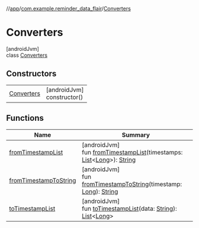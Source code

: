 //[app](../../../index.md)/[com.example.reminder_data_flair](../index.md)/[Converters](index.md)

# Converters

[androidJvm]\
class [Converters](index.md)

## Constructors

| | |
|---|---|
| [Converters](-converters.md) | [androidJvm]<br>constructor() |

## Functions

| Name | Summary |
|---|---|
| [fromTimestampList](from-timestamp-list.md) | [androidJvm]<br>fun [fromTimestampList](from-timestamp-list.md)(timestamps: [List](https://kotlinlang.org/api/latest/jvm/stdlib/kotlin.collections/-list/index.html)&lt;[Long](https://kotlinlang.org/api/latest/jvm/stdlib/kotlin/-long/index.html)&gt;): [String](https://kotlinlang.org/api/latest/jvm/stdlib/kotlin/-string/index.html) |
| [fromTimestampToString](from-timestamp-to-string.md) | [androidJvm]<br>fun [fromTimestampToString](from-timestamp-to-string.md)(timestamp: [Long](https://kotlinlang.org/api/latest/jvm/stdlib/kotlin/-long/index.html)): [String](https://kotlinlang.org/api/latest/jvm/stdlib/kotlin/-string/index.html) |
| [toTimestampList](to-timestamp-list.md) | [androidJvm]<br>fun [toTimestampList](to-timestamp-list.md)(data: [String](https://kotlinlang.org/api/latest/jvm/stdlib/kotlin/-string/index.html)): [List](https://kotlinlang.org/api/latest/jvm/stdlib/kotlin.collections/-list/index.html)&lt;[Long](https://kotlinlang.org/api/latest/jvm/stdlib/kotlin/-long/index.html)&gt; |
